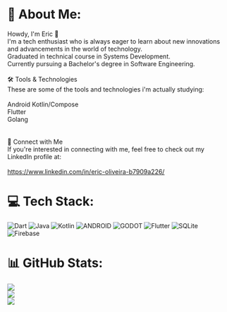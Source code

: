 # 🚀 About Me:
Howdy, I'm Eric 👋<br>I'm a tech enthusiast who is always eager to learn about new innovations and advancements in the world of technology.<br>Graduated in technical course in Systems Development.<br>Currently pursuing a Bachelor's degree in Software Engineering.<br><br>🛠️ Tools & Technologies<br>These are some of the tools and technologies i'm actually studying:<br><br>Android Kotlin/Compose<br>Flutter<br>Golang<br><br><br>🔗 Connect with Me<br>If you're interested in connecting with me, feel free to check out my LinkedIn profile at:<br><br>https://www.linkedin.com/in/eric-oliveira-b7909a226/


# 💻 Tech Stack:
![Dart](https://img.shields.io/badge/dart-%230175C2.svg?style=for-the-badge&logo=dart&logoColor=white) ![Java](https://img.shields.io/badge/java-%23ED8B00.svg?style=for-the-badge&logo=java&logoColor=white) ![Kotlin](https://img.shields.io/badge/kotlin-%230095D5.svg?style=for-the-badge&logo=kotlin&logoColor=white) ![ANDROID](https://img.shields.io/badge/android-%2320232a.svg?style=for-the-badge&logo=android&logoColor=%a4c639) ![GODOT](https://img.shields.io/badge/godot-3582bb.svg?style=for-the-badge&logo=godot-engine&logoColor=white) ![Flutter](https://img.shields.io/badge/Flutter-%2302569B.svg?style=for-the-badge&logo=Flutter&logoColor=white) ![SQLite](https://img.shields.io/badge/sqlite-%2307405e.svg?style=for-the-badge&logo=sqlite&logoColor=white) ![Firebase](https://img.shields.io/badge/firebase-%23039BE5.svg?style=for-the-badge&logo=firebase)
# 📊 GitHub Stats:
![](https://github-readme-stats.vercel.app/api?username=eric-oliveira23&theme=blueberry&hide_border=true&include_all_commits=true&count_private=true)<br/>
![](https://github-readme-streak-stats.herokuapp.com/?user=eric-oliveira23&theme=blueberry&hide_border=true)<br/>
![](https://github-readme-stats.vercel.app/api/top-langs/?username=eric-oliveira23&theme=blueberry&hide_border=true&include_all_commits=true&count_private=true&layout=compact)


